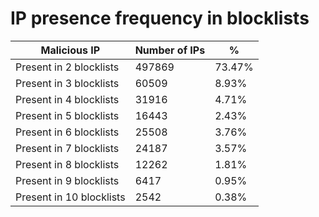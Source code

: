 # IP presence frequency in blocklists
| Malicious IP | Number of IPs | % |
|----|----|----|
| Present in 2 blocklists | 497869 | 73.47% |
| Present in 3 blocklists | 60509 | 8.93% |
| Present in 4 blocklists | 31916 | 4.71% |
| Present in 5 blocklists | 16443 | 2.43% |
| Present in 6 blocklists | 25508 | 3.76% |
| Present in 7 blocklists | 24187 | 3.57% |
| Present in 8 blocklists | 12262 | 1.81% |
| Present in 9 blocklists | 6417 | 0.95% |
| Present in 10 blocklists | 2542 | 0.38% |
